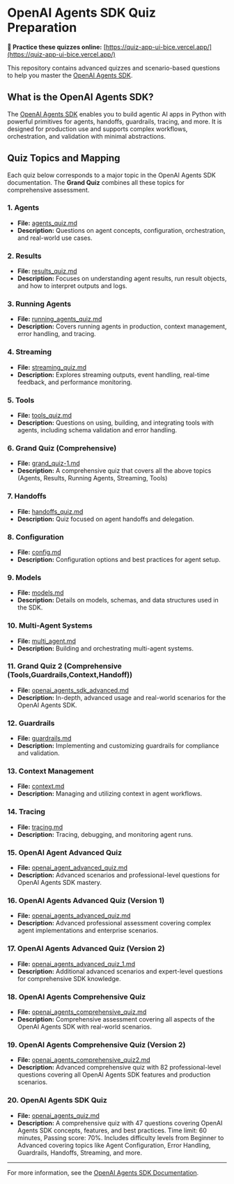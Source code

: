 # OpenAI Agents SDK Quiz Preparation

**🎯 Practice these quizzes online:** [https://quiz-app-ui-bice.vercel.app/](https://quiz-app-ui-bice.vercel.app/)

This repository contains advanced quizzes and scenario-based questions to help you master the [OpenAI Agents SDK](https://openai.github.io/openai-agents-python/).

## What is the OpenAI Agents SDK?

The [OpenAI Agents SDK](https://openai.github.io/openai-agents-python/) enables you to build agentic AI apps in Python with powerful primitives for agents, handoffs, guardrails, tracing, and more. It is designed for production use and supports complex workflows, orchestration, and validation with minimal abstractions.

## Quiz Topics and Mapping

Each quiz below corresponds to a major topic in the OpenAI Agents SDK documentation. The **Grand Quiz** combines all these topics for comprehensive assessment.

### 1. Agents

- **File:** [agents_quiz.md](./agents_quiz.md)
- **Description:** Questions on agent concepts, configuration, orchestration, and real-world use cases.

### 2. Results

- **File:** [results_quiz.md](./results_quiz.md)
- **Description:** Focuses on understanding agent results, run result objects, and how to interpret outputs and logs.

### 3. Running Agents

- **File:** [running_agents_quiz.md](./running_agents_quiz.md)
- **Description:** Covers running agents in production, context management, error handling, and tracing.

### 4. Streaming

- **File:** [streaming_quiz.md](./streaming_quiz.md)
- **Description:** Explores streaming outputs, event handling, real-time feedback, and performance monitoring.

### 5. Tools

- **File:** [tools_quiz.md](./tools_quiz.md)
- **Description:** Questions on using, building, and integrating tools with agents, including schema validation and error handling.

### 6. Grand Quiz (Comprehensive)

- **File:** [grand_quiz-1.md](./grand_quiz-1.md)
- **Description:** A comprehensive quiz that covers all the above topics (Agents, Results, Running Agents, Streaming, Tools)

### 7. Handoffs

- **File:** [handoffs_quiz.md](./handoffs_quiz.md)
- **Description:** Quiz focused on agent handoffs and delegation.

### 8. Configuration

- **File:** [config.md](./config.md)
- **Description:** Configuration options and best practices for agent setup.

### 9. Models

- **File:** [models.md](./models.md)
- **Description:** Details on models, schemas, and data structures used in the SDK.

### 10. Multi-Agent Systems

- **File:** [multi_agent.md](./multi_agent.md)
- **Description:** Building and orchestrating multi-agent systems.

### 11. Grand Quiz 2 (Comprehensive (Tools,Guardrails,Context,Handoff))

- **File:** [openai_agents_sdk_advanced.md](./openai_agents_sdk_advanced.md)
- **Description:** In-depth, advanced usage and real-world scenarios for the OpenAI Agents SDK.

### 12. Guardrails

- **File:** [guardrails.md](./guardrails.md)
- **Description:** Implementing and customizing guardrails for compliance and validation.

### 13. Context Management

- **File:** [context.md](./context.md)
- **Description:** Managing and utilizing context in agent workflows.

### 14. Tracing

- **File:** [tracing.md](./tracing.md)
- **Description:** Tracing, debugging, and monitoring agent runs.

### 15. OpenAI Agent Advanced Quiz

- **File:** [openai_agent_advanced_quiz.md](./openai_agent_advanced_quiz.md)
- **Description:** Advanced scenarios and professional-level questions for OpenAI Agents SDK mastery.

### 16. OpenAI Agents Advanced Quiz (Version 1)

- **File:** [openai_agents_advanced_quiz.md](./openai_agents_advanced_quiz.md)
- **Description:** Advanced professional assessment covering complex agent implementations and enterprise scenarios.

### 17. OpenAI Agents Advanced Quiz (Version 2)

- **File:** [openai_agents_advanced_quiz_1.md](./openai_agents_advanced_quiz_1.md)
- **Description:** Additional advanced scenarios and expert-level questions for comprehensive SDK knowledge.

### 18. OpenAI Agents Comprehensive Quiz

- **File:** [openai_agents_comprehensive_quiz.md](./openai_agents_comprehensive_quiz.md)
- **Description:** Comprehensive assessment covering all aspects of the OpenAI Agents SDK with real-world scenarios.

### 19. OpenAI Agents Comprehensive Quiz (Version 2)

- **File:** [openai_agents_comprehensive_quiz2.md](./openai_agents_comprehensive_quiz2.md)
- **Description:** Advanced comprehensive quiz with 82 professional-level questions covering all OpenAI Agents SDK features and production scenarios.

### 20. OpenAI Agents SDK Quiz

- **File:** [openai_agents_quiz.md](./openai_agents_quiz.md)
- **Description:** A comprehensive quiz with 47 questions covering OpenAI Agents SDK concepts, features, and best practices. Time limit: 60 minutes, Passing score: 70%. Includes difficulty levels from Beginner to Advanced covering topics like Agent Configuration, Error Handling, Guardrails, Handoffs, Streaming, and more.

---

For more information, see the [OpenAI Agents SDK Documentation](https://openai.github.io/openai-agents-python/).

